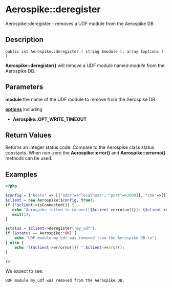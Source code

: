 
# Aerospike::deregister

Aerospike::deregister - removes a UDF module from the Aerospike DB

## Description

```
public int Aerospike::deregister ( string $module [, array $options ] )
```

**Aerospike::deregister()** will remove a UDF module named *module* from the
Aerospike DB.

## Parameters

**module** the name of the UDF module to remove from the Aerospike DB.

**[options](aerospike.md)** including
- **Aerospike::OPT_WRITE_TIMEOUT**

## Return Values

Returns an integer status code.  Compare to the Aerospike class status
constants.  When non-zero the **Aerospike::error()** and
**Aerospike::errorno()** methods can be used.

## Examples

```php
<?php

$config = ["hosts" => [["addr"=>"localhost", "port"=>3000]], "shm"=>[]];
$client = new Aerospike($config, true);
if (!$client->isConnected()) {
   echo "Aerospike failed to connect[{$client->errorno()}]: {$client->error()}\n";
   exit(1);
}

$status = $client->deregister('my_udf');
if ($status == Aerospike::OK) {
    echo "UDF module my_udf was removed from the Aerospike DB.\n";
} else {
    echo "[{$client->errorno()}] ".$client->error();
}

?>
```

We expect to see:

```
UDF module my_udf was removed from the Aerospike DB.
```

